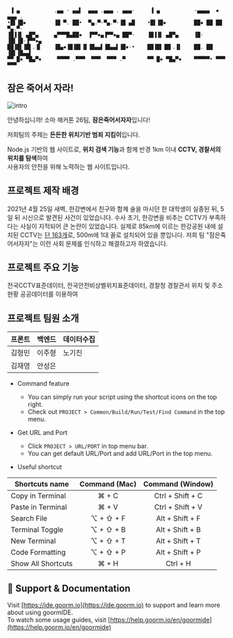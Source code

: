 ```

 ▐ ▄           .▄▄ · ▄▄▌  ▄▄▄ .▄▄▄ . ▄▄▄·     ▐ ▄           ·▄▄▄▄  ▪  ▄▄▄ .
•█▌▐█▪         ▐█ ▀. ██•  ▀▄.▀·▀▄.▀·▐█ ▄█    •█▌▐█▪         ██▪ ██ ██ ▀▄.▀·
▐█▐▐▌ ▄█▀▄     ▄▀▀▀█▄██▪  ▐▀▀▪▄▐▀▀▪▄ ██▀·    ▐█▐▐▌ ▄█▀▄     ▐█· ▐█▌▐█·▐▀▀▪▄
██▐█▌▐█▌.▐▌    ▐█▄▪▐█▐█▌▐▌▐█▄▄▌▐█▄▄▌▐█▪·•    ██▐█▌▐█▌.▐▌    ██. ██ ▐█▌▐█▄▄▌
▀▀ █▪ ▀█▄▀▪     ▀▀▀▀ .▀▀▀  ▀▀▀  ▀▀▀ .▀       ▀▀ █▪ ▀█▄▀▪    ▀▀▀▀▀• ▀▀▀ ▀▀▀ 

```

## 잠은 죽어서 자라!
![intro](https://user-images.githubusercontent.com/76547337/118185556-a22e8e00-b477-11eb-9b09-a1ce789d628f.png)

안녕하십니까! 소마 해커톤 26팀, **잠은죽어서자자**입니다!

저희팀의 주제는 **든든한 위치기반 범죄 지킴이**입니다.

Node.js 기반의 웹 사이트로,
**위치 검색 기능**과 함께 반경 1km 이내 **CCTV, 경찰서의 위치를 탐색**하여   
사용자의 안전을 위해 노력하는 웹 사이트입니다.

## 프로젝트 제작 배경

2021년 4월 25일 새벽, 한강변에서 친구와 함께 술을 마시던 한 대학생이 실종된 뒤, 5일 뒤 시신으로 발견된 사건이 있었습니다. 수사 초기, 한강변을 비추는 CCTV가 부족하다는 사실이 지적되어 큰 논란이 있었습니다. 실제로 85km에 이르는 한강공원 내에 설치된 CCTV는 [단 163개](http://www.ichannela.com/news/main/news_detailPage.do?publishId=000000248628)로, 500m에 1대 꼴로 설치되어 있을 뿐입니다. 
저희 팀 "잠은죽어서자자"는 이런 사회 문제를 인식하고 해결하고자 하였습니다.

## 프로젝트 주요 기능

전국CCTV표준데이터, 전국안전비상벨위치표준데이터, 경찰청 경찰관서 위치 및 주소 현황 공공데이터를 이용하여 

## 프로젝트 팀원 소개
|프론트|백엔드|데이터수집|
|------|---|---|
|김형민|이주형|노기진|
|김재영|안성은||



* Command feature
	* You can simply run your script using the shortcut icons on the top right.
	* Check out `PROJECT > Common/Build/Run/Test/Find Command` in the top menu.
	
* Get URL and Port
	* Click `PROJECT > URL/PORT` in top menu bar.
	* You can get default URL/Port and add URL/Port in the top menu.

* Useful shortcut
	
| Shortcuts name     | Command (Mac) | Command (Window) |
| ------------------ | :-----------: | :--------------: |
| Copy in Terminal   | ⌘ + C         | Ctrl + Shift + C |
| Paste in Terminal  | ⌘ + V         | Ctrl + Shift + V |
| Search File        | ⌥ + ⇧ + F     | Alt + Shift + F  |
| Terminal Toggle    | ⌥ + ⇧ + B     | Alt + Shift + B  |
| New Terminal       | ⌥ + ⇧ + T     | Alt + Shift + T  |
| Code Formatting    | ⌥ + ⇧ + P     | Alt + Shift + P  |
| Show All Shortcuts | ⌘ + H         | Ctrl + H         |

## 💬 Support & Documentation

Visit [https://ide.goorm.io](https://ide.goorm.io) to support and learn more about using goormIDE.  
To watch some usage guides, visit [https://help.goorm.io/en/goormide](https://help.goorm.io/en/goormide)
